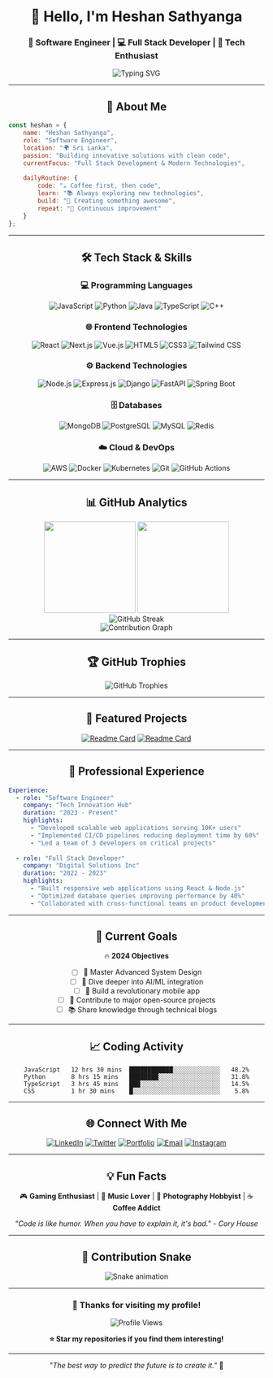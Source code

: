 <div align="center">

# 👋 Hello, I'm Heshan Sathyanga
### 🚀 Software Engineer | 💻 Full Stack Developer | 🌟 Tech Enthusiast

<img src="https://readme-typing-svg.herokuapp.com?font=Fira+Code&size=22&duration=3000&pause=1000&color=00D9FF&center=true&vCenter=true&width=435&lines=Software+Engineer;Full+Stack+Developer;Problem+Solver;Code+Enthusiast;Always+Learning!" alt="Typing SVG" />

</div>

---

<div align="center">

## 🌟 About Me

</div>

```javascript
const heshan = {
    name: "Heshan Sathyanga",
    role: "Software Engineer",
    location: "🌍 Sri Lanka",
    passion: "Building innovative solutions with clean code",
    currentFocus: "Full Stack Development & Modern Technologies",
    
    dailyRoutine: {
        code: "☕ Coffee first, then code",
        learn: "📚 Always exploring new technologies",
        build: "🔨 Creating something awesome",
        repeat: "🔄 Continuous improvement"
    }
};
```

---

<div align="center">

## 🛠️ Tech Stack & Skills

</div>

<div align="center">

### 💻 Programming Languages
![JavaScript](https://img.shields.io/badge/JavaScript-F7DF1E?style=for-the-badge&logo=javascript&logoColor=black)
![Python](https://img.shields.io/badge/Python-3776AB?style=for-the-badge&logo=python&logoColor=white)
![Java](https://img.shields.io/badge/Java-ED8B00?style=for-the-badge&logo=openjdk&logoColor=white)
![TypeScript](https://img.shields.io/badge/TypeScript-007ACC?style=for-the-badge&logo=typescript&logoColor=white)
![C++](https://img.shields.io/badge/C++-00599C?style=for-the-badge&logo=c%2B%2B&logoColor=white)

### 🌐 Frontend Technologies
![React](https://img.shields.io/badge/React-20232A?style=for-the-badge&logo=react&logoColor=61DAFB)
![Next.js](https://img.shields.io/badge/Next.js-000000?style=for-the-badge&logo=next.js&logoColor=white)
![Vue.js](https://img.shields.io/badge/Vue.js-35495E?style=for-the-badge&logo=vue.js&logoColor=4FC08D)
![HTML5](https://img.shields.io/badge/HTML5-E34F26?style=for-the-badge&logo=html5&logoColor=white)
![CSS3](https://img.shields.io/badge/CSS3-1572B6?style=for-the-badge&logo=css3&logoColor=white)
![Tailwind CSS](https://img.shields.io/badge/Tailwind_CSS-38B2AC?style=for-the-badge&logo=tailwind-css&logoColor=white)

### ⚙️ Backend Technologies
![Node.js](https://img.shields.io/badge/Node.js-43853D?style=for-the-badge&logo=node.js&logoColor=white)
![Express.js](https://img.shields.io/badge/Express.js-404D59?style=for-the-badge&logo=express&logoColor=white)
![Django](https://img.shields.io/badge/Django-092E20?style=for-the-badge&logo=django&logoColor=white)
![FastAPI](https://img.shields.io/badge/FastAPI-005571?style=for-the-badge&logo=fastapi&logoColor=white)
![Spring Boot](https://img.shields.io/badge/Spring_Boot-6DB33F?style=for-the-badge&logo=spring-boot&logoColor=white)

### 🗄️ Databases
![MongoDB](https://img.shields.io/badge/MongoDB-4EA94B?style=for-the-badge&logo=mongodb&logoColor=white)
![PostgreSQL](https://img.shields.io/badge/PostgreSQL-316192?style=for-the-badge&logo=postgresql&logoColor=white)
![MySQL](https://img.shields.io/badge/MySQL-00000F?style=for-the-badge&logo=mysql&logoColor=white)
![Redis](https://img.shields.io/badge/Redis-DC382D?style=for-the-badge&logo=redis&logoColor=white)

### ☁️ Cloud & DevOps
![AWS](https://img.shields.io/badge/AWS-232F3E?style=for-the-badge&logo=amazon-aws&logoColor=white)
![Docker](https://img.shields.io/badge/Docker-2496ED?style=for-the-badge&logo=docker&logoColor=white)
![Kubernetes](https://img.shields.io/badge/Kubernetes-326CE5?style=for-the-badge&logo=kubernetes&logoColor=white)
![Git](https://img.shields.io/badge/Git-F05032?style=for-the-badge&logo=git&logoColor=white)
![GitHub Actions](https://img.shields.io/badge/GitHub_Actions-2088FF?style=for-the-badge&logo=github-actions&logoColor=white)

</div>

---

<div align="center">

## 📊 GitHub Analytics

</div>

<div align="center">
  <img height="180em" src="https://github-readme-stats.vercel.app/api?username=HeshanSathyanga&show_icons=true&theme=tokyonight&include_all_commits=true&count_private=true"/>
  <img height="180em" src="https://github-readme-stats.vercel.app/api/top-langs/?username=HeshanSathyanga&layout=compact&langs_count=8&theme=tokyonight"/>
</div>

<div align="center">
  <img src="https://github-readme-streak-stats.herokuapp.com/?user=HeshanSathyanga&theme=tokyonight" alt="GitHub Streak" />
</div>

<div align="center">
  <img src="https://github-readme-activity-graph.vercel.app/graph?username=HeshanSathyanga&theme=tokyo-night&bg_color=1a1b27&color=70a5fd&line=bf91f3&point=38bdae&area=true&hide_border=true" alt="Contribution Graph" />
</div>

---

<div align="center">

## 🏆 GitHub Trophies

</div>

<div align="center">
  <img src="https://github-profile-trophy.vercel.app/?username=HeshanSathyanga&theme=tokyonight&no-frame=true&no-bg=true&margin-w=4" alt="GitHub Trophies" />
</div>

---

<div align="center">

## 🚀 Featured Projects

</div>

<div align="center">

[![Readme Card](https://github-readme-stats.vercel.app/api/pin/?username=HeshanSathyanga&repo=awesome-project-1&theme=tokyonight)](https://github.com/HeshanSathyanga/awesome-project-1)
[![Readme Card](https://github-readme-stats.vercel.app/api/pin/?username=HeshanSathyanga&repo=innovative-app&theme=tokyonight)](https://github.com/HeshanSathyanga/innovative-app)

</div>

---

<div align="center">

## 💼 Professional Experience

</div>

```yaml
Experience:
  - role: "Software Engineer"
    company: "Tech Innovation Hub"
    duration: "2023 - Present"
    highlights:
      - "Developed scalable web applications serving 10K+ users"
      - "Implemented CI/CD pipelines reducing deployment time by 60%"
      - "Led a team of 3 developers on critical projects"
    
  - role: "Full Stack Developer"
    company: "Digital Solutions Inc"
    duration: "2022 - 2023"
    highlights:
      - "Built responsive web applications using React & Node.js"
      - "Optimized database queries improving performance by 40%"
      - "Collaborated with cross-functional teams on product development"
```

---

<div align="center">

## 🎯 Current Goals

</div>

<div align="center">

🔥 **2024 Objectives**

- [ ] 🚀 Master Advanced System Design
- [ ] 🤖 Dive deeper into AI/ML integration
- [ ] 📱 Build a revolutionary mobile app
- [ ] 🌟 Contribute to major open-source projects
- [ ] 📚 Share knowledge through technical blogs

</div>

---

<div align="center">

## 📈 Coding Activity

</div>

<div align="center">

<!--START_SECTION:waka-->
```text
JavaScript   12 hrs 30 mins  ████████████░░░░░░░░░░░░░   48.2%
Python       8 hrs 15 mins   ████████░░░░░░░░░░░░░░░░░   31.8%
TypeScript   3 hrs 45 mins   ███░░░░░░░░░░░░░░░░░░░░░░   14.5%
CSS          1 hr 30 mins    █░░░░░░░░░░░░░░░░░░░░░░░░    5.8%
```
<!--END_SECTION:waka-->

</div>

---

<div align="center">

## 🌐 Connect With Me

</div>

<div align="center">

[![LinkedIn](https://img.shields.io/badge/LinkedIn-0077B5?style=for-the-badge&logo=linkedin&logoColor=white)](https://linkedin.com/in/heshan-sathyanga)
[![Twitter](https://img.shields.io/badge/Twitter-1DA1F2?style=for-the-badge&logo=twitter&logoColor=white)](https://twitter.com/heshan_sathyanga)
[![Portfolio](https://img.shields.io/badge/Portfolio-FF5722?style=for-the-badge&logo=google-chrome&logoColor=white)](https://heshan-sathyanga.dev)
[![Email](https://img.shields.io/badge/Email-D14836?style=for-the-badge&logo=gmail&logoColor=white)](mailto:heshan.sathyanga@gmail.com)
[![Instagram](https://img.shields.io/badge/Instagram-E4405F?style=for-the-badge&logo=instagram&logoColor=white)](https://instagram.com/heshan_sathyanga)

</div>

---

<div align="center">

## 💡 Fun Facts

</div>

<div align="center">

🎮 **Gaming Enthusiast** | 🎵 **Music Lover** | 📸 **Photography Hobbyist** | ☕ **Coffee Addict**

*"Code is like humor. When you have to explain it, it's bad." - Cory House*

</div>

---

<div align="center">

## 🐍 Contribution Snake

</div>

<div align="center">

![Snake animation](https://github.com/HeshanSathyanga/HeshanSathyanga/blob/output/github-contribution-grid-snake.svg)

</div>

---

<div align="center">

### 💖 Thanks for visiting my profile!

<img src="https://komarev.com/ghpvc/?username=HeshanSathyanga&label=Profile%20views&color=0e75b6&style=flat" alt="Profile Views" />

**⭐ Star my repositories if you find them interesting!**

</div>

---

<div align="center">

*"The best way to predict the future is to create it."* 🚀

</div>

